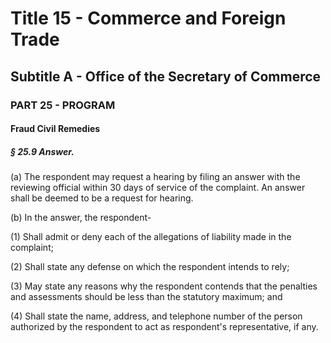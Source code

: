 
# Title 15 - Commerce and Foreign Trade
## Subtitle A - Office of the Secretary of Commerce
### PART 25 - PROGRAM
#### Fraud Civil Remedies
##### § 25.9 Answer.

(a) The respondent may request a hearing by filing an answer with the reviewing official within 30 days of service of the complaint. An answer shall be deemed to be a request for hearing.

(b) In the answer, the respondent-

(1) Shall admit or deny each of the allegations of liability made in the complaint;

(2) Shall state any defense on which the respondent intends to rely;

(3) May state any reasons why the respondent contends that the penalties and assessments should be less than the statutory maximum; and

(4) Shall state the name, address, and telephone number of the person authorized by the respondent to act as respondent's representative, if any.
